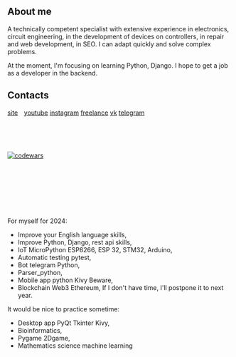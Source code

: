 ## About me

A technically competent specialist with extensive experience in electronics, circuit engineering, in the development of devices on controllers, in repair and web development, in SEO. I can adapt quickly and solve complex problems.

At the moment, I'm focusing on learning Python, Django. I hope to get a job as a developer in the backend.



## Contacts

<span style="margin-right:10;">[site](https://www.1rmaster.ru/)</span>   [youtube](https://www.youtube.com/@onermaster)   [instagram](https://www.instagram.com/1rmaster/)   [freelance](https://freelance.habr.com/freelancers/first_remont)   [vk](https://vk.com/shapnoname)   [telegram](https://t.me/Shliambur)


</br>
</br>
</br>

[![codewars](https://www.codewars.com/users/first-remont/badges/large)](https://www.codewars.com/users/first-remont)


</br>
</br>
</br>

<script src="https://apis.google.com/js/platform.js"></script>

<div class="g-ytsubscribe" data-channelid="UC_WmFPvRXB93Hxs3Zw3A-rQ" data-layout="full" data-count="default"></div>

</br>
</br>
</br>


For myself for 2024:
- Improve your English language skills,
- Improve Python, Django, rest api skills,
- IoT MicroPython ESP8266, ESP 32, STM32, Arduino,
- Automatic testing pytest,
- Bot telegram Python,
- Parser_python,
- Mobile app python Kivy Beware,
- Blockchain Web3 Ethereum,
If I don't have time, I'll postpone it to next year.

It would be nice to practice sometime:
- Desktop app PyQt Tkinter Kivy,
- Bioinformatics,
- Pygame 2Dgame,
- Mathematics science machine learning

<!--
- 🔭 I’m currently working on ...
- 🌱 I’m currently learning ...
- 👯 I’m looking to collaborate on ...
- 🤔 I’m looking for help with ...
- 💬 Ask me about ...
- 📫 How to reach me: ...
- 😄 Pronouns: ...
- ⚡ Fun fact: ...
-->


